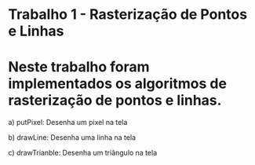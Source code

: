 # Trabalho 1 - Rasterização de Pontos e Linhas

Neste trabalho foram implementados os algoritmos de rasterização de pontos e linhas.
=======

<p> a) putPixel: Desenha um pixel na tela </p>
<p> b) drawLine: Desenha uma linha na tela </p>
<p> c) drawTrianble: Desenha um triângulo na tela </p>